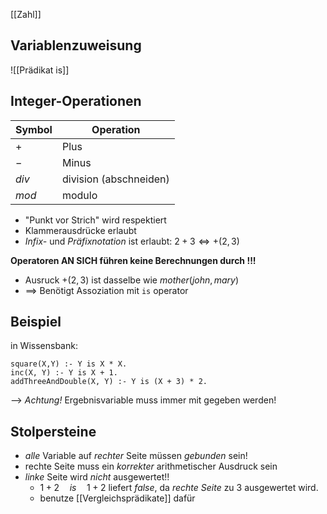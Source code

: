 [[Zahl]]
## Variablenzuweisung
![[Prädikat is]]


## Integer-Operationen

| Symbol | Operation |
| ---- | ---- |
| $+$ | Plus |
| $-$ | Minus |
| $div$ | division (abschneiden) |
| $mod$ | modulo |

- "Punkt vor Strich" wird respektiert
- Klammerausdrücke erlaubt
- _Infix-_ und _Präfixnotation_ ist erlaubt: $2 + 3 \Leftrightarrow +(2, 3)$ 

**Operatoren AN SICH führen keine Berechnungen durch !!!**
- Ausruck $+(2, 3)$ ist dasselbe wie $mother(john, mary)$ 
- ==> Benötigt Assoziation mit `is` operator


## Beispiel
in Wissensbank:
```
square(X,Y) :- Y is X * X.
inc(X, Y) :- Y is X + 1.
addThreeAndDouble(X, Y) :- Y is (X + 3) * 2.
```
--> _Achtung!_ Ergebnisvariable muss immer mit gegeben werden!

## Stolpersteine
- _alle_ Variable auf _rechter_ Seite müssen _gebunden_ sein!
- rechte Seite muss ein _korrekter_ arithmetischer Ausdruck sein
- _linke_ Seite wird _nicht_ ausgewertet!!
	- $1+2\quad is \quad 1+2$ liefert $false$, da _rechte Seite_ zu $3$ ausgewertet wird.
	- benutze [[Vergleichsprädikate]] dafür




